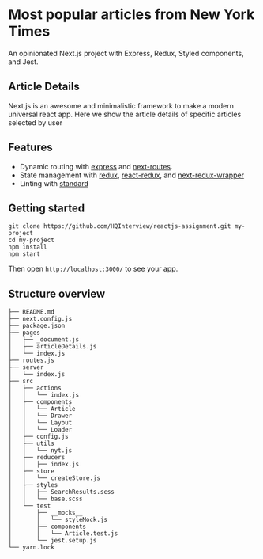 # Most popular articles from New York Times
An opinionated Next.js project with Express, Redux, Styled components, and Jest.

## Article Details
Next.js is an awesome and minimalistic framework to make a modern universal react app. Here we show the article details of specific articles selected by user

## Features
- Dynamic routing with [express](https://github.com/expressjs/express) and [next-routes](https://github.com/fridays/next-routes).
- State management with [redux](https://github.com/reactjs/redux), [react-redux](https://github.com/reactjs/react-redux), and [next-redux-wrapper](https://github.com/kirill-konshin/next-redux-wrapper)
- Linting with [standard](https://github.com/standard/standard)

## Getting started
```
git clone https://github.com/HQInterview/reactjs-assignment.git my-project
cd my-project
npm install
npm start
```

Then open `http://localhost:3000/` to see your app.

## Structure overview
```
├── README.md
├── next.config.js
├── package.json
├── pages
│   ├── _document.js
│   ├── articleDetails.js
│   └── index.js
├── routes.js
├── server
│   └── index.js
├── src
│   ├── actions
│   │   └── index.js
│   ├── components
│   │   └── Article
│	│	└── Drawer
│	│	└── Layout
│	│	└── Loader
│   ├── config.js
│   ├── utils
│   │   └── nyt.js
│   ├── reducers
│   │   ├── index.js
│   ├── store
│   │   └── createStore.js
│   ├── styles
│   │   ├── SearchResults.scss
│   │   └── base.scss
│   └── test
│       ├── __mocks__
│       │   └── styleMock.js
│       ├── components
│       │   └── Article.test.js
│       └── jest.setup.js
└── yarn.lock
```
